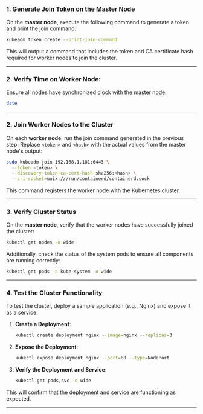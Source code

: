 ### 1. **Generate Join Token on the Master Node**

On the **master node**, execute the following command to generate a token and print the join command:

```bash
kubeadm token create --print-join-command
```

This will output a command that includes the token and CA certificate hash required for worker nodes to join the cluster.

---

### 2. **Verify Time on Worker Node:**

Ensure all nodes have synchronized clock with the master node.

```bash
date
```

---

### 2. **Join Worker Nodes to the Cluster**

On each **worker node**, run the join command generated in the previous step. Replace `<token>` and `<hash>` with the actual values from the master node's output:

```bash
sudo kubeadm join 192.168.1.181:6443 \
  --token <token> \
  --discovery-token-ca-cert-hash sha256:<hash> \
  --cri-socket=unix:///run/containerd/containerd.sock
```

This command registers the worker node with the Kubernetes cluster.

---

### 3. **Verify Cluster Status**

On the **master node**, verify that the worker nodes have successfully joined the cluster:

```bash
kubectl get nodes -o wide
```

Additionally, check the status of the system pods to ensure all components are running correctly:

```bash
kubectl get pods -n kube-system -o wide
```

---

### 4. **Test the Cluster Functionality**

To test the cluster, deploy a sample application (e.g., Nginx) and expose it as a service:

1. **Create a Deployment**:
   ```bash
   kubectl create deployment nginx --image=nginx --replicas=3
   ```

2. **Expose the Deployment**:
   ```bash
   kubectl expose deployment nginx --port=80 --type=NodePort
   ```

3. **Verify the Deployment and Service**:
   ```bash
   kubectl get pods,svc -o wide
   ```

This will confirm that the deployment and service are functioning as expected.

--- 
